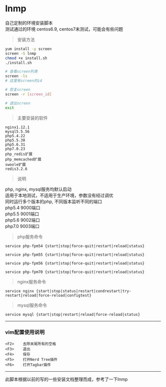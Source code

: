 # lnmp
自己定制的环境安装脚本  
测试通过的环境 centos6.9, centos7未测试，可能会有些问题  

> 安装方法

```bash
yum install -y screen
screen -S lnmp
chmod +x install.sh
./install.sh

# 查看screen列表
screen -ls
# 这里有screen的id

# 恢复screen
screen -r [screen_id]

# 退出screen
exit
```

> 主要安装的软件

```
nginx1.12.1
mysql5.5.56
php5.4.22
php5.5.38
php5.6.31
php7.0.23
php_redis扩展
php_memcached扩展
swoole扩展
redis3.2.6
```

> 说明

php, nginx, mysql服务均默认启动  
适用于本地测试，不适用于生产环境，参数没有经过调优  
同时运行多个版本的php, 不同版本监听不同的端口  
php5.4 9000端口  
php5.5 9001端口  
php5.6 9002端口  
php7.0 9003端口


> php服务命令

```
service php-fpm54 {start|stop|force-quit|restart|reload|status}

service php-fpm55 {start|stop|force-quit|restart|reload|status}

service php-fpm56 {start|stop|force-quit|restart|reload|status}

service php-fpm70 {start|stop|force-quit|restart|reload|status} 

```

> nginx服务命令

```
service nginx {start|stop|status|restart|condrestart|try-restart|reload|force-reload|configtest}
```

> mysql服务命令

```
service mysql {start|stop|restart|reload|force-reload|status}
```

---

### vim配置使用说明

```
<F2>    去除末尾所有的空格
<F3>    退出
<F4>    保存
<F5>    打开Nerd Tree插件
<F6>    打开Tagbar插件
```
---

此脚本根据以前的写的一些安装文档整理而成，参考了一下lnmp
